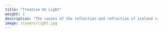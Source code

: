 ```yaml
---
title: "Treatise On Light"
weight: 1
description: "The causes of the reflection and refraction of iceland crystal"
image: /covers/light.jpg
---
```



